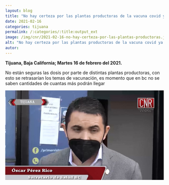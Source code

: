```yaml
---
layout: blog
title: "No hay certeza por las plantas productoras de la vacuna covid ya que diversas plantas de producción no están exportando"
date: 2021-02-16
categories: tijuana
permalink: /:categories/:title:output_ext
image: /img/cnr/2021-02-16-no-hay-certeza-por-las-plantas-productoras.jpg
alt: "No hay certeza por las plantas productoras de la vacuna covid ya que diversas plantas de producción no están exportando"
autor:
---
```


**Tijuana, Baja California; Martes 16 de febrero del 2021.** 

No están seguras las dosis por parte de distintas plantas productoras, con esto se retrasarían los temas de vacunación, es momento que en bc no se saben cantidades de cuantas más podrán llegar 

<div id="carouselExampleSlidesOnly" class="carousel slide" data-ride="carousel">
  <div class="carousel-inner">
    <div class="carousel-item active">
       <img class="d-block w-100" src="/img/cnr/2021-02-16-no-hay-certeza-por-las-plantas-productoras.jpg" loading="lazy"  alt="No hay certeza por las plantas productoras de la vacuna covid ya que diversas plantas de producción no están exportando">
    </div>
  </div>
</div>